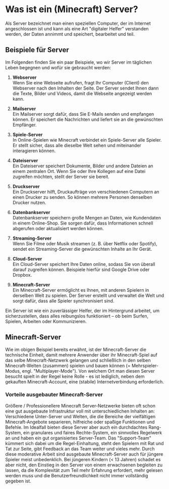 # Was ist ein (Minecraft) Server?

Als Server bezeichnet man einen speziellen Computer, der im Internet angeschlossen ist und kann als eine Art "digitaler Helfer" verstanden werden, der Daten annimmt und speichert, bearbeitet und teil.

## Beispiele für Server

Im Folgenden finden Sie ein paar Beispiele, wo wir Server im täglichen Leben begegnen und wofür sie gebraucht werden:

1. **Webserver**  
   Wenn Sie eine Webseite aufrufen, fragt Ihr Computer (Client) den Webserver nach den Inhalten der Seite. Der Server sendet Ihnen dann die Texte, Bilder und Videos, damit die Webseite angezeigt werden kann.

2. **Mailserver**  
   Ein Mailserver sorgt dafür, dass Sie E-Mails senden und empfangen können. Er speichert die Nachrichten und liefert sie an die gewünschten Empfänger.

3. **Spiele-Server**  
   In Online-Spielen wie Minecraft verbindet ein Spiele-Server alle Spieler. Er stellt sicher, dass alle dieselbe Welt sehen und miteinander interagieren können.

4. **Dateiserver**  
   Ein Dateiserver speichert Dokumente, Bilder und andere Dateien an einem zentralen Ort. Wenn Sie oder Ihre Kollegen auf eine Datei zugreifen möchten, stellt der Server sie bereit.

5. **Druckserver**  
   Ein Druckserver hilft, Druckaufträge von verschiedenen Computern an einen Drucker zu senden. So können mehrere Personen denselben Drucker nutzen.

6. **Datenbankserver**  
   Datenbankserver speichern große Mengen an Daten, wie Kundendaten in einem Online-Shop. Sie sorgen dafür, dass Informationen schnell abgerufen oder aktualisiert werden können.

7. **Streaming-Server**  
   Wenn Sie Filme oder Musik streamen (z. B. über Netflix oder Spotify), sendet ein Streaming-Server die gewünschten Inhalte an Ihr Gerät.

8. **Cloud-Server**  
   Ein Cloud-Server speichert Ihre Daten online, sodass Sie von überall darauf zugreifen können. Beispiele hierfür sind Google Drive oder Dropbox.

9. **Minecraft-Server**  
   Ein Minecraft-Server ermöglicht es Ihnen, mit anderen Spielern in derselben Welt zu spielen. Der Server erstellt und verwaltet die Welt und sorgt dafür, dass alle Spieler synchronisiert sind.

Ein Server ist wie ein zuverlässiger Helfer, der im Hintergrund arbeitet, um sicherzustellen, dass alles reibungslos funktioniert – ob beim Surfen, Spielen, Arbeiten oder Kommunizieren.

## Minecraft-Server

Wie im obigen Beispiel bereits erwähnt, ist der Minecraft-Server die technische Einheit, damit mehrere Anwender über ihr Minecraft-Spiel auf das selbe Minecraft-Netzwerk gelangen und schließlich in den selben Minecraft-Welten (zusammen) spielen und bauen können (= Mehrspieler-Modus, engl. "Multiplayer-Mode"). Von welchem Ort man diesen Server besucht spielt in der Regel keine Rolle - es ist lediglich, neben dem gekauften Minecraft-Account, eine (stabile) Internetverbindung erforderlich.

### Vorteile ausgebauter Minecraft-Server

Größere / Professionellere Minecraft Server-Netzwerke bieten oft schon eine gut ausgebaute Infrastruktur voll mit unterschiedlichen Inhalten an: Verschiedene Unter-Server und Welten, die die Bereiche der vielfältigen Minecraft-Angebote separieren, hilfreiche oder spaßige Funktionen und Befehle. Im Idealfall bieten diese Server aber auch ein durchdachtes Rang-System, ein granulares und faires Rechte-System, ein sinnvolles Regelwerk an und haben ein gut organisiertes Server-Team. Das "Support-Team" kümmert sich dabei um die Regel-Einhaltung, steht den Spielern mit Rat und Tat zur Seite, gibt Feedback an das Team weiter und vieles mehr. Durch diese moderative Arbeit sind ausgebaute Minecraft-Server auch für jüngere Spieler meist unbedenklich. Bei jüngeren Kindern (< 13 Jahren) schadet es aber nicht, den Einstieg in den Server von einem erwachsenen begleiten zu lassen, da die Komplexität zum Teil mehr Erfahrung erfordert, mehr gelesen werden muss und die Benutzerfreundlichkeit nicht immer vollständig gegeben ist.